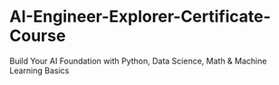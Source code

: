 # AI-Engineer-Explorer-Certificate-Course
Build Your AI Foundation with Python, Data Science, Math &amp; Machine Learning Basics
